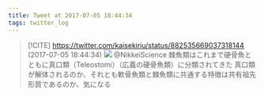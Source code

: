 ```yaml
---
title: Tweet at 2017-07-05 18:44:34
tags: twitter_log
---
```


> [!CITE] https://twitter.com/kaisekiriu/status/882535669037318144 (2017-07-05 18:44:34)
> ![](https://twitter.com/kaisekiriu/status/882535669037318144)
> @NikkeiScience 棘魚類はこれまで硬骨魚とともに真口類（Teleostomi）（広義の硬骨魚類）に分類されてきた
> 真口類が解体されるのか、それとも軟骨魚類と棘魚類に共通する特徴は共有祖先形質であるのか、気になる
